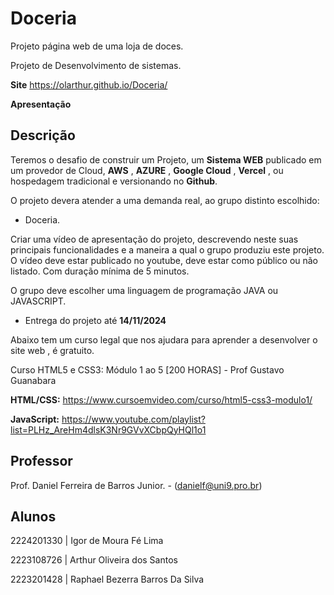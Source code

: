 # Doceria
 Projeto página web de uma loja de doces. 
 
 Projeto de Desenvolvimento de sistemas.
 
**Site**
https://olarthur.github.io/Doceria/

**Apresentação**


## Descrição

Teremos o desafio de construir um Projeto, um **Sistema WEB** publicado em um provedor de Cloud, **AWS** , **AZURE** , **Google Cloud** , **Vercel** , ou hospedagem tradicional e versionando no **Github**.

O projeto devera atender a uma demanda real, ao grupo distinto escolhido:
 - Doceria.

Criar uma vídeo de apresentação do projeto, descrevendo neste suas principais funcionalidades e a maneira a qual o grupo produziu este projeto.
O vídeo deve estar publicado no youtube, deve estar como público ou não listado. Com duração mínima de 5 minutos.


O grupo deve escolher uma linguagem de programação JAVA ou JAVASCRIPT.

* Entrega do projeto até **14/11/2024**

Abaixo tem um curso legal que nos ajudara para aprender a desenvolver o site web , é gratuito.

Curso HTML5 e CSS3: Módulo 1 ao 5 [200 HORAS] - Prof Gustavo Guanabara

**HTML/CSS:**
https://www.cursoemvideo.com/curso/html5-css3-modulo1/

**JavaScript:**
https://www.youtube.com/playlist?list=PLHz_AreHm4dlsK3Nr9GVvXCbpQyHQl1o1



## Professor
Prof.  Daniel Ferreira de Barros Junior. - ([danielf@uni9.pro.br](mailto:danielf@uni9.pro.br))

## Alunos
  2224201330 | Igor de Moura Fé Lima
  
  2223108726 | Arthur Oliveira dos Santos

  2223201428 | Raphael Bezerra Barros Da Silva

